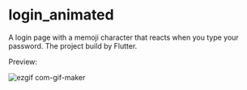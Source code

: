 # login_animated
A login page with a memoji character that reacts when you type your password.
The project build by Flutter.



Preview:

![ezgif com-gif-maker](https://user-images.githubusercontent.com/111135292/196232340-894b6053-9133-4c72-8322-6863b4bf86ae.gif)

